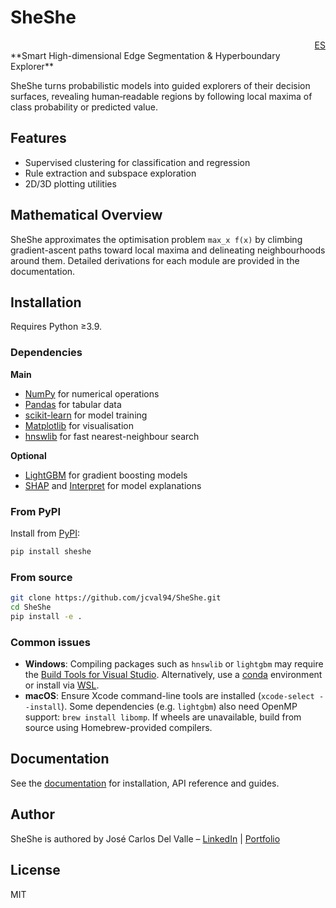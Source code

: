 # SheShe
<div align="right"><a href="README_ES.md">ES</a></div>
**Smart High-dimensional Edge Segmentation & Hyperboundary Explorer**

SheShe turns probabilistic models into guided explorers of their decision surfaces, revealing human‑readable regions by following local maxima of class probability or predicted value.

## Features
- Supervised clustering for classification and regression
- Rule extraction and subspace exploration
- 2D/3D plotting utilities

## Mathematical Overview
SheShe approximates the optimisation problem <code>max_x f(x)</code> by climbing gradient-ascent paths toward local maxima and delineating neighbourhoods around them. Detailed derivations for each module are provided in the documentation.

## Installation
Requires Python ≥3.9.

### Dependencies

**Main**

- [NumPy](https://numpy.org/) for numerical operations
- [Pandas](https://pandas.pydata.org/) for tabular data
- [scikit-learn](https://scikit-learn.org/) for model training
- [Matplotlib](https://matplotlib.org/) for visualisation
- [hnswlib](https://github.com/nmslib/hnswlib) for fast nearest-neighbour search

**Optional**

- [LightGBM](https://lightgbm.readthedocs.io/) for gradient boosting models
- [SHAP](https://shap.readthedocs.io/) and [Interpret](https://interpret.ml/) for model explanations

### From PyPI

Install from [PyPI](https://pypi.org/project/sheshe/):

```bash
pip install sheshe
```

### From source

```bash
git clone https://github.com/jcval94/SheShe.git
cd SheShe
pip install -e .
```

### Common issues

- **Windows**: Compiling packages such as `hnswlib` or `lightgbm` may require the
  [Build Tools for Visual Studio](https://visualstudio.microsoft.com/visual-cpp-build-tools/).
  Alternatively, use a [conda](https://conda.io/) environment or
  install via [WSL](https://learn.microsoft.com/windows/wsl/install).
- **macOS**: Ensure Xcode command-line tools are installed (`xcode-select --install`).
  Some dependencies (e.g. `lightgbm`) also need OpenMP support: `brew install libomp`.
  If wheels are unavailable, build from source using Homebrew-provided compilers.

## Documentation
See the [documentation](https://jcval94.github.io/SheShe/) for installation, API reference and guides.

## Author
SheShe is authored by José Carlos Del Valle – [LinkedIn](https://www.linkedin.com/in/jose-carlos-del-valle/) | [Portfolio](https://jcval94.github.io/Portfolio/)

## License
MIT
